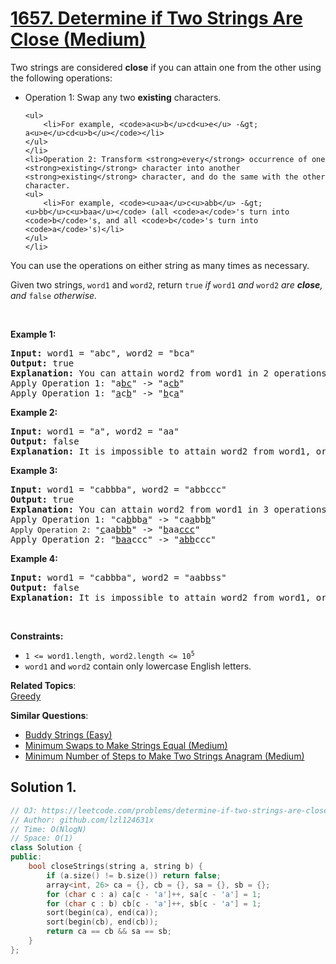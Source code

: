 # [1657. Determine if Two Strings Are Close (Medium)](https://leetcode.com/problems/determine-if-two-strings-are-close/)

<p>Two strings are considered <strong>close</strong> if you can attain one from the other using the following operations:</p>

<ul>
	<li>Operation 1: Swap any two <strong>existing</strong> characters.

	<ul>
		<li>For example, <code>a<u>b</u>cd<u>e</u> -&gt; a<u>e</u>cd<u>b</u></code></li>
	</ul>
	</li>
	<li>Operation 2: Transform <strong>every</strong> occurrence of one <strong>existing</strong> character into another <strong>existing</strong> character, and do the same with the other character.
	<ul>
		<li>For example, <code><u>aa</u>c<u>abb</u> -&gt; <u>bb</u>c<u>baa</u></code> (all <code>a</code>'s turn into <code>b</code>'s, and all <code>b</code>'s turn into <code>a</code>'s)</li>
	</ul>
	</li>
</ul>

<p>You can use the operations on either string as many times as necessary.</p>

<p>Given two strings, <code>word1</code> and <code>word2</code>, return <code>true</code><em> if </em><code>word1</code><em> and </em><code>word2</code><em> are <strong>close</strong>, and </em><code>false</code><em> otherwise.</em></p>

<p>&nbsp;</p>
<p><strong>Example 1:</strong></p>

<pre><strong>Input:</strong> word1 = "abc", word2 = "bca"
<strong>Output:</strong> true
<strong>Explanation:</strong> You can attain word2 from word1 in 2 operations.
Apply Operation 1: "a<u>bc</u>" -&gt; "a<u>cb</u>"
Apply Operation 1: "<u>a</u>c<u>b</u>" -&gt; "<u>b</u>c<u>a</u>"
</pre>

<p><strong>Example 2:</strong></p>

<pre><strong>Input:</strong> word1 = "a", word2 = "aa"
<strong>Output:</strong> false
<strong>Explanation: </strong>It is impossible to attain word2 from word1, or vice versa, in any number of operations.
</pre>

<p><strong>Example 3:</strong></p>

<pre><strong>Input:</strong> word1 = "cabbba", word2 = "abbccc"
<strong>Output:</strong> true
<strong>Explanation:</strong> You can attain word2 from word1 in 3 operations.
Apply Operation 1: "ca<u>b</u>bb<u>a</u>" -&gt; "ca<u>a</u>bb<u>b</u>"
<code>Apply Operation 2: "</code><u>c</u>aa<u>bbb</u>" -&gt; "<u>b</u>aa<u>ccc</u>"
Apply Operation 2: "<u>baa</u>ccc" -&gt; "<u>abb</u>ccc"
</pre>

<p><strong>Example 4:</strong></p>

<pre><strong>Input:</strong> word1 = "cabbba", word2 = "aabbss"
<strong>Output:</strong> false
<strong>Explanation: </strong>It is impossible to attain word2 from word1, or vice versa, in any amount of operations.
</pre>

<p>&nbsp;</p>
<p><strong>Constraints:</strong></p>

<ul>
	<li><code>1 &lt;= word1.length, word2.length &lt;= 10<sup>5</sup></code></li>
	<li><code>word1</code> and <code>word2</code> contain&nbsp;only lowercase English letters.</li>
</ul>


**Related Topics**:  
[Greedy](https://leetcode.com/tag/greedy/)

**Similar Questions**:
* [Buddy Strings (Easy)](https://leetcode.com/problems/buddy-strings/)
* [Minimum Swaps to Make Strings Equal (Medium)](https://leetcode.com/problems/minimum-swaps-to-make-strings-equal/)
* [Minimum Number of Steps to Make Two Strings Anagram (Medium)](https://leetcode.com/problems/minimum-number-of-steps-to-make-two-strings-anagram/)

## Solution 1.

```cpp
// OJ: https://leetcode.com/problems/determine-if-two-strings-are-close/
// Author: github.com/lzl124631x
// Time: O(NlogN)
// Space: O(1)
class Solution {
public:
    bool closeStrings(string a, string b) {
        if (a.size() != b.size()) return false;
        array<int, 26> ca = {}, cb = {}, sa = {}, sb = {};
        for (char c : a) ca[c - 'a']++, sa[c - 'a'] = 1;
        for (char c : b) cb[c - 'a']++, sb[c - 'a'] = 1;
        sort(begin(ca), end(ca));
        sort(begin(cb), end(cb));
        return ca == cb && sa == sb;
    }
};
```
